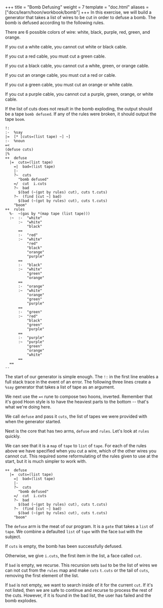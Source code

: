+++
title = "Bomb Defusing"
weight = 7
template = "doc.html"
aliases = ["docs/learn/hoon/workbook/bomb"]
+++
In this exercise, we will build a generator that takes a list of wires to be cut
in order to defuse a bomb. The bomb is defused according to the following rules.

There are 6 possible colors of wire: white, black, purple, red, green, and
orange.

If you cut a white cable, you cannot cut white or black cable.

If you cut a red cable, you must cut a green cable.

If you cut a black cable, you cannot cut a white, green, or orange cable.

If you cut an orange cable, you must cut a red or cable.

If you cut a green cable, you must cut an orange or white cable.

If you cut a purple cable, you cannot cut a purple, green, orange, or white
cable.

If the list of cuts does not result in the bomb exploding, the output should be
a tape `bomb defused`. If any of the rules were broken, it should output the
tape `boom`.


```hoon
!:
:-  %say
|=  [* [cuts=(list tape) ~] ~]
:-  %noun
=<
(defuse cuts)
|%
++  defuse
  |=  cuts=(list tape)
    =|  bad=(list tape)
    |-
    ?~  cuts
      "bomb defused"
    =/  cut  i.cuts
    ?~  bad
      $(bad (~(got by rules) cut), cuts t.cuts)
    ?~  (find [cut ~] bad)
      $(bad (~(got by rules) cut), cuts t.cuts)
    "boom"
++  rules
  %-  ~(gas by *(map tape (list tape)))
  :~  :-  "white"
      :~  "white"
          "black"
      ==
      :-  "red"
      :~  "white"
          "red"
          "black"
          "orange"
          "purple"
      ==
      :-  "black"
      :~  "white"
          "green"
          "orange"
      ==
      :-  "orange"
      :~  "white"
          "orange"
          "green"
          "purple"
      ==
      :-  "green"
      :~  "red"
          "black"
          "green"
          "purple"
      ==
      :-  "purple"
      :~  "purple"
          "green"
          "orange"
          "white"
      ==
  ==
--
```

The start of our generator is simple enough. The `!:` in the first line enables
a full stack trace in the event of an error. The following three lines create a
`%say` generator that takes a list of tape as an argument.

We next use the `=<` rune to compose two hoons, inverted. Remember that it's
good Hoon style is to have the heaviest parts to the bottom -- that's what we're
doing here.

We call `defuse` and pass it `cuts`, the list of tapes we were provided with
when the generator started.

Next is the core that has two arms, `defuse` and `rules`. Let's look at `rules`
quickly.

We can see that it is a `map` of `tape` to `list` of `tape`. For each of the
rules above we have specified when you cut a wire, which of the other wires you
cannot cut. This required some reformulating of the rules given to use at the
start, but it is much simpler to work with.

```hoon
++  defuse
  |=  cuts=(list tape)
    =|  bad=(list tape)
    |-
    ?~  cuts
      "bomb defused"
    =/  cut  i.cuts
    ?~  bad
      $(bad (~(got by rules) cut), cuts t.cuts)
    ?~  (find [cut ~] bad)
      $(bad (~(got by rules) cut), cuts t.cuts)
    "boom"
```

The `defuse` arm is the meat of our program. It is a `gate` that takes a `list`
of `tape`. We combine a defaulted `list` of `tape` with the face `bad` with the
subject.

If `cuts` is empty, the bomb has been successfully defused.

Otherwise, we give `i.cuts`, the first item in the list, a face called `cut`.

If `bad` is empty, we recurse. This recursion sets `bad` to be the list of
wires we can not cut from the `rules` map and make `cuts` `t.cuts` or the tail
of `cuts`, removing the first element of the list.

If `bad` is not empty, we want to search inside of it for the current `cut`. If
it's not listed, then we are safe to continue and recurse to process the rest of
the cuts. However, if it is found in the bad list, the user has failed and the
bomb explodes.
